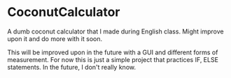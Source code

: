 # CoconutCalculator
A dumb coconut calculator that I made during English class. Might improve upon it and do more with it soon.

This will be improved upon in the future with a GUI and different forms of measurement. 
For now this is just a simple project that practices IF, ELSE statements.
In the future, I don't really know.
